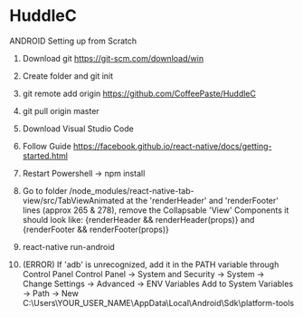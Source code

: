 # HuddleC

ANDROID
Setting up from Scratch

1. Download git
https://git-scm.com/download/win
2. Create folder and git init
3. git remote add origin https://github.com/CoffeePaste/HuddleC
4. git pull origin master

5. Download Visual Studio Code

6. Follow Guide
https://facebook.github.io/react-native/docs/getting-started.html

7. Restart Powershell -> npm install

8. Go to folder /node_modules/react-native-tab-view/src/TabViewAnimated
at the 'renderHeader' and 'renderFooter' lines (approx 265 & 278),
remove the Collapsable 'View' Components
it should look like:
{renderHeader && renderHeader(props)}
and
{renderFooter && renderFooter(props)}

9. react-native run-android

10. (ERROR) If 'adb' is unrecognized, add it in the PATH variable through Control Panel
Control Panel -> System and Security -> System -> Change Settings -> Advanced -> ENV Variables
Add to System Variables -> Path -> New
C:\Users\YOUR_USER_NAME\AppData\Local\Android\Sdk\platform-tools

